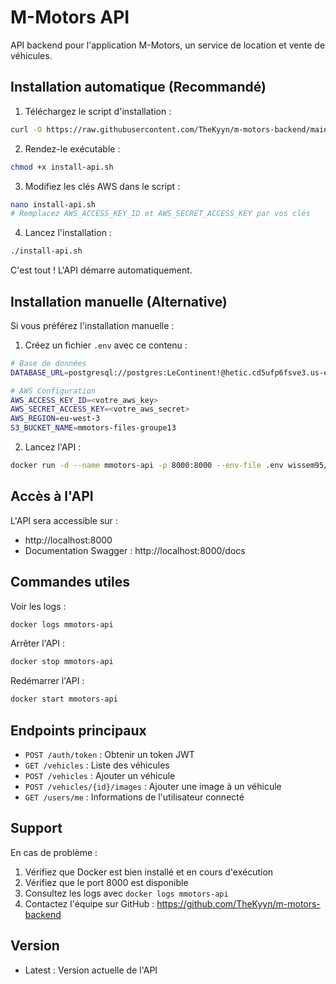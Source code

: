 # M-Motors API

API backend pour l'application M-Motors, un service de location et vente de véhicules.

## Installation automatique (Recommandé)

1. Téléchargez le script d'installation :

```bash
curl -O https://raw.githubusercontent.com/TheKyyn/m-motors-backend/main/install-api.sh
```

2. Rendez-le exécutable :

```bash
chmod +x install-api.sh
```

3. Modifiez les clés AWS dans le script :

```bash
nano install-api.sh
# Remplacez AWS_ACCESS_KEY_ID et AWS_SECRET_ACCESS_KEY par vos clés
```

4. Lancez l'installation :

```bash
./install-api.sh
```

C'est tout ! L'API démarre automatiquement.

## Installation manuelle (Alternative)

Si vous préférez l'installation manuelle :

1. Créez un fichier `.env` avec ce contenu :

```bash
# Base de données
DATABASE_URL=postgresql://postgres:LeContinent!@hetic.cd5ufp6fsve3.us-east-1.rds.amazonaws.com:5432/mmotors_groupe13

# AWS Configuration
AWS_ACCESS_KEY_ID=<votre_aws_key>
AWS_SECRET_ACCESS_KEY=<votre_aws_secret>
AWS_REGION=eu-west-3
S3_BUCKET_NAME=mmotors-files-groupe13
```

2. Lancez l'API :

```bash
docker run -d --name mmotors-api -p 8000:8000 --env-file .env wissem95/mmotors-api:latest
```

## Accès à l'API

L'API sera accessible sur :

- http://localhost:8000
- Documentation Swagger : http://localhost:8000/docs

## Commandes utiles

Voir les logs :

```bash
docker logs mmotors-api
```

Arrêter l'API :

```bash
docker stop mmotors-api
```

Redémarrer l'API :

```bash
docker start mmotors-api
```

## Endpoints principaux

- `POST /auth/token` : Obtenir un token JWT
- `GET /vehicles` : Liste des véhicules
- `POST /vehicles` : Ajouter un véhicule
- `POST /vehicles/{id}/images` : Ajouter une image à un véhicule
- `GET /users/me` : Informations de l'utilisateur connecté

## Support

En cas de problème :

1. Vérifiez que Docker est bien installé et en cours d'exécution
2. Vérifiez que le port 8000 est disponible
3. Consultez les logs avec `docker logs mmotors-api`
4. Contactez l'équipe sur GitHub : https://github.com/TheKyyn/m-motors-backend

## Version

- Latest : Version actuelle de l'API
